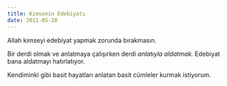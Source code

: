 ```yaml
---
title: Kimsenin Edebiyatı
date: 2011-05-28
---
```


Allah kimseyi edebiyat yapmak zorunda bırakmasın.

Bir derdi olmak ve anlatmaya çalışırken derdi *anlatıyla aldatmak.*
Edebiyat bana aldatmayı hatırlatıyor.

Kendiminki gibi basit hayatları anlatan basit cümleler kurmak istiyorum.
